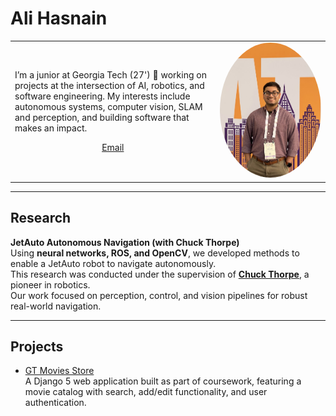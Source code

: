 # Ali Hasnain

<table style="width:100%;max-width:900px;border:0;margin:auto;">
  <tr>
    <td style="width:65%;vertical-align:middle;">
      <p>
        I’m a junior at Georgia Tech (27') 🐝 working on projects at the intersection of AI, robotics, and software engineering. 
        My interests include autonomous systems, computer vision, SLAM and perception, and building software that makes an impact.
      </p>
      <p style="text-align:center;">
        <a href="mailto:shasnain9@gatech.edu">Email</a>
      </p>
    </td>
    <td style="width:35%;max-width:35%;">
      <img src="me.jpg" alt="Ali Hasnain" style="width:100%;border-radius:50%;"/>
    </td>
  </tr>
</table>

---

## Research

**JetAuto Autonomous Navigation (with Chuck Thorpe)**  
Using **neural networks, ROS, and OpenCV**, we developed methods to enable a JetAuto robot to navigate autonomously.  
This research was conducted under the supervision of [**Chuck Thorpe**](https://www.clarkson.edu/people/chuck-thorpe), a pioneer in robotics.  
Our work focused on perception, control, and vision pipelines for robust real-world navigation.  

---

## Projects

- [GT Movies Store](gt-movies.md)  
  A Django 5 web application built as part of coursework, featuring a movie catalog with search, add/edit functionality, and user authentication.

